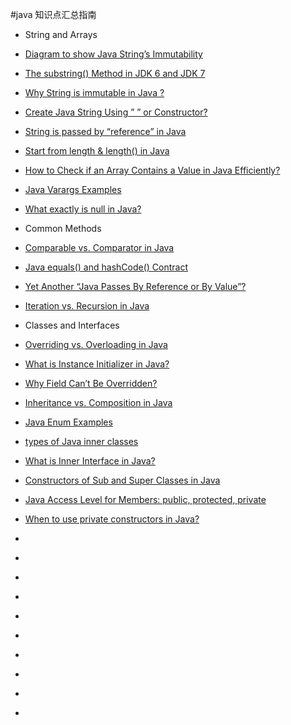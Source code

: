#java 知识点汇总指南

- String and Arrays
 - [Diagram to show Java String’s Immutability](diagram_to_show_Java_String’s_Immutability.md)
 - [The substring() Method in JDK 6 and JDK 7](the_substring()_Method_in_JDK_6_and_JDK_7.md)
 - [Why String is immutable in Java ?](why_String_is_immutable_in_Java.md)
 - [Create Java String Using ” ” or Constructor?](create_Java_String_Using_”_”_or_Constructor.md)
 - [String is passed by “reference” in Java](string_is_passed_by_“reference”_in_Java.md)
 - [Start from length & length() in Java](start_from_length_&_length()_in_Java.md)
 - [How to Check if an Array Contains a Value in Java Efficiently?](how_to_Check_if_an_Array_Contains_a_Value_in_Java_Efficiently.md)
 - [Java Varargs Examples](java_Varargs_Examples.md)
 - [What exactly is null in Java?](what_exactly_is_null_in_Java.md)
 
- Common Methods
 - [Comparable vs. Comparator in Java](comparable_vs._Comparator_in_Java.md)
 - [Java equals() and hashCode() Contract](java_equals()_and_hashCode()_Contract.md)
 - [Yet Another “Java Passes By Reference or By Value”?](yet_Another_“Java_Passes_By_Reference_or_By_Value”.md)
 - [Iteration vs. Recursion in Java](iteration_vs_Recursion_in_Java.md)

- Classes and Interfaces
 - [Overriding vs. Overloading in Java](overriding_vs_Overloading_in_Java.md)
 - [What is Instance Initializer in Java?](what_is_Instance_Initializer_in_Java.md)
 - [Why Field Can’t Be Overridden?](why_Field_Can't_Be_Overridden.md)
 - [Inheritance vs. Composition in Java](inheritance_vs._Composition_in_Java.md)
 - [Java Enum Examples](java_Enum_Examples.md)
 - [types of Java inner classes](types_of_Java_inner_classes.md)
 - [What is Inner Interface in Java?](what_is_Inner_Interface_in_Java.md)
 - [Constructors of Sub and Super Classes in Java](constructors_of_Sub_and_Super_Classes_in_Java.md)
 - [Java Access Level for Members: public, protected, private](4_access_levels.md)
 - [When to use private constructors in Java?](when_to_use_private_constructors_in_Java.md)
 - []()
 - []()
 - []()
 - []()
 - []()
 - []()
 - []()
 - []()
 - []()
 - []()